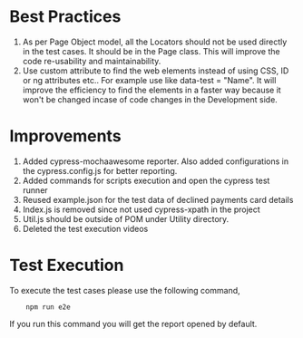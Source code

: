 # Best Practices
1. As per Page Object model, all the Locators should not be used directly in the test cases. It should be in the Page class. This will improve the code re-usability and maintainability.
2. Use custom attribute to find the web elements instead of using CSS, ID or ng attributes etc.. For example use like data-test = "Name". It will improve the efficiency to find the elements in a faster way because it won't be changed incase of code changes in the Development side.

# Improvements

1. Added cypress-mochaawesome reporter. Also added configurations in the cypress.config.js for better reporting.
2. Added commands for scripts execution and open the cypress test runner
3. Reused example.json for the test data of declined payments card details
4. Index.js is removed since not used cypress-xpath in the project
5. Util.js should be outside of POM under Utility directory.
6. Deleted the test execution videos

# Test Execution

To execute the test cases please use the following command,

        npm run e2e

If you run this command you will get the report opened by default.